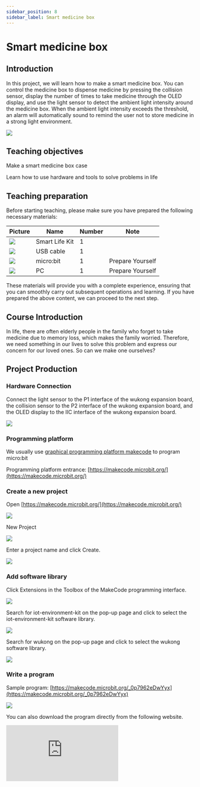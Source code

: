 ```yaml
---
sidebar_position: 8
sidebar_label: Smart medicine box
---
```


# Smart medicine box

## Introduction

In this project, we will learn how to make a smart medicine box. You can control the medicine box to dispense medicine by pressing the collision sensor, display the number of times to take medicine through the OLED display, and use the light sensor to detect the ambient light intensity around the medicine box. When the ambient light intensity exceeds the threshold, an alarm will automatically sound to remind the user not to store medicine in a strong light environment.

![](https://wiki-media-ef.oss-cn-hongkong.aliyuncs.com/docs/microbit/wisdom-life/microbit-smart-life-kit/images/case-08-01.png)

## Teaching objectives

Make a smart medicine box case

Learn how to use hardware and tools to solve problems in life

## Teaching preparation

Before starting teaching, please make sure you have prepared the following necessary materials:

| **Picture** | **Name** | **Number** | **Note** |
| --- | --- | --- | --- |
| ![](https://wiki-media-ef.oss-cn-hongkong.aliyuncs.com/docs/microbit/wisdom-life/microbit-smart-life-kit/images/microbit-smart-life-kit.png) | Smart Life Kit | 1 |  |
| ![](https://wiki-media-ef.oss-cn-hongkong.aliyuncs.com/docs/microbit/interesting-case/cutebot-fun-football-game-kit/cases-libraries/images/USB-data-cable.png) | USB cable | 1 |   |
| ![](https://wiki-media-ef.oss-cn-hongkong.aliyuncs.com/docs/microbit/interesting-case/cutebot-fun-football-game-kit/cases-libraries/images/microbit.png) | micro:bit | 1 | Prepare Yourself |
| ![](https://wiki-media-ef.oss-cn-hongkong.aliyuncs.com/docs/microbit/interesting-case/cutebot-fun-football-game-kit/cases-libraries/images/pc.png) | PC | 1 | Prepare Yourself |

These materials will provide you with a complete experience, ensuring that you can smoothly carry out subsequent operations and learning. If you have prepared the above content, we can proceed to the next step.

## Course Introduction

In life, there are often elderly people in the family who forget to take medicine due to memory loss, which makes the family worried. Therefore, we need something in our lives to solve this problem and express our concern for our loved ones. So can we make one ourselves?

## Project Production

### Hardware Connection

Connect the light sensor to the P1 interface of the wukong expansion board, the collision sensor to the P2 interface of the wukong expansion board, and the OLED display to the IIC interface of the wukong expansion board.

![](https://wiki-media-ef.oss-cn-hongkong.aliyuncs.com/docs/microbit/wisdom-life/microbit-smart-life-kit/images/case-08-02.png)

### Programming platform

We usually use [graphical programming platform makecode](https://makecode.microbit.org/) to program micro:bit

Programming platform entrance: [https://makecode.microbit.org/](https://makecode.microbit.org/)

### Create a new project

Open [https://makecode.microbit.org/](https://makecode.microbit.org/)

![](https://wiki-media-ef.oss-cn-hongkong.aliyuncs.com/docs/microbit/interesting-case/cutebot-fun-football-game-kit/cases-libraries/images/makecode.png)

New Project

![](https://wiki-media-ef.oss-cn-hongkong.aliyuncs.com/docs/microbit/interesting-case/cutebot-fun-football-game-kit/cases-libraries/images/makecode-new-project-01.png)

Enter a project name and click Create.

![](https://wiki-media-ef.oss-cn-hongkong.aliyuncs.com/docs/microbit/interesting-case/cutebot-fun-football-game-kit/cases-libraries/images/makecode-new-project-02.png)

### Add software library

Click Extensions in the Toolbox of the MakeCode programming interface.

![](https://wiki-media-ef.oss-cn-hongkong.aliyuncs.com/docs/microbit/interesting-case/classroom-science-pack/images/classroom-science-pack-add-extensions-02.png)

Search for iot-environment-kit on the pop-up page and click to select the iot-environment-kit software library.


![](https://wiki-media-ef.oss-cn-hongkong.aliyuncs.com/docs/microbit/interesting-case/classroom-science-pack/images/classroom-science-pack-add-extensions-03.png)

Search for wukong on the pop-up page and click to select the wukong software library.

![](https://wiki-media-ef.oss-cn-hongkong.aliyuncs.com/docs/microbit/interesting-case/classroom-science-pack/images/classroom-science-pack-add-extensions-04.png)

### Write a program

Sample program: [https://makecode.microbit.org/_0p7962eDwYyx](https://makecode.microbit.org/_0p7962eDwYyx)

![](https://wiki-media-ef.oss-cn-hongkong.aliyuncs.com/i18n/en/docusaurus-plugin-content-docs/current/microbit/wisdom-life/microbit-smart-life-kit/case-08-03.png)

You can also download the program directly from the following website.

<div
    style={{
        position: 'relative',
        paddingBottom: '60%',
        overflow: 'hidden',
    }}
>
    <iframe
        src="https://makecode.microbit.org/_0p7962eDwYyx"
        frameborder="0"
        sandbox="allow-popups allow-forms allow-scripts allow-same-origin"
        style={{
            position: 'absolute',
            width: '100%',
            height: '100%',
        }}
    />
</div>




### How to download the program to micro:bit?

Use a USB cable to connect PC and micro:bit V2.

![](https://wiki-media-ef.oss-cn-hongkong.aliyuncs.com/docs/microbit/interesting-case/microbit-smart-climate-kit/cases-libraries/images/connect-microbit.gif)

After the connection is successful, a drive named `MICROBIT` will be recognized on the computer.

![](https://wiki-media-ef.oss-cn-hongkong.aliyuncs.com/docs/microbit/interesting-case/microbit-smart-climate-kit/cases-libraries/images/microbit-drive.png)

Click ![](https://wiki-media-ef.oss-cn-hongkong.aliyuncs.com/docs/microbit/interesting-case/microbit-smart-climate-kit/cases-libraries/images/download-01.png) in the lower left corner and select `Connect Device`.

![](https://wiki-media-ef.oss-cn-hongkong.aliyuncs.com/docs/microbit/interesting-case/microbit-smart-climate-kit/cases-libraries/images/download-02.png)

Click![](https://wiki-media-ef.oss-cn-hongkong.aliyuncs.com/docs/microbit/interesting-case/microbit-smart-climate-kit/cases-libraries/images/download-03.png)。

![](https://wiki-media-ef.oss-cn-hongkong.aliyuncs.com/docs/microbit/interesting-case/microbit-smart-climate-kit/cases-libraries/images/download-04.png)

Click![](https://wiki-media-ef.oss-cn-hongkong.aliyuncs.com/docs/microbit/interesting-case/microbit-smart-climate-kit/cases-libraries/images/download-05.png)。

![](https://wiki-media-ef.oss-cn-hongkong.aliyuncs.com/docs/microbit/interesting-case/microbit-smart-climate-kit/cases-libraries/images/download-06.png)

In the pop-up window, select `BBC micro:bit CMSIS-DAP`, and then select Connect. At this point, our micro:bit has been successfully connected.![](https://wiki-media-ef.oss-cn-hongkong.aliyuncs.com/docs/microbit/interesting-case/microbit-smart-climate-kit/cases-libraries/images/download-07.png)

Click Downloader.

![](https://wiki-media-ef.oss-cn-hongkong.aliyuncs.com/docs/microbit/interesting-case/microbit-smart-climate-kit/cases-libraries/images/download-08.png)

### Results

The smart medicine box can be controlled to dispense medicine by pressing the collision sensor, the number of times the medicine is taken is displayed on the OLED display, and the light sensor is used to detect the ambient light intensity around the medicine box. When the ambient light intensity exceeds the threshold, an alarm is automatically issued to remind the user not to store the medicine in a strong light environment.

**For demonstration purposes, materials not included in the set were used in the result display, such as wooden houses, water cups, etc.**

![](https://wiki-media-ef.oss-cn-hongkong.aliyuncs.com/i18n/en/docusaurus-plugin-content-docs/current/microbit/wisdom-life/microbit-smart-life-kit/6.gif)

## Extended knowledge

**Optimization of smart medicine box**

The smart medicine box is a device that helps users better manage drug intake through technical means. It has multiple functions and advantages:

1. **Remind to take medicine**: The smart medicine box can remind users to take medicine on time through sound, light, mobile phone APP push and other methods. This is a very practical function for elderly people with memory loss or busy modern people.

2. **Record medication status**: Some smart medicine boxes can record the user's medication status, including medication time, frequency and dosage, which helps doctors understand the patient's medication compliance and adjust the treatment plan.

3. **Improve medication compliance**: The smart medicine box can help improve patients' medication compliance through regular reminders and records, and reduce poor treatment effects or recurrence of illness caused by forgetting to take medicine.

4. **Remote monitoring**: Smart medicine boxes can usually be connected to the mobile phone APP of family members or caregivers to achieve remote monitoring, so that family members can keep abreast of the patient's medication situation.

5. **Personalized settings**: Users can personalize smart medicine boxes through mobile phone APP according to their own medication needs, including setting different reminder times and medication plans.

6. **Data sharing**: The data of smart medicine boxes can be shared through cloud services, which is convenient for doctors and family members to access and helps to achieve better health management.

7. **Entertainment function**: Some smart medicine boxes also integrate entertainment functions, such as playing music, voice greetings, etc., which increases the interactivity with users and improves the user experience.

8. **Age-friendly design**: Considering the usage habits of the elderly, smart medicine boxes usually have a simple and intuitive operation interface, which is convenient for the elderly to use.

9. **Safety**: Smart medicine boxes can prevent children from accidentally taking medicines through the locking function, which improves the safety of family medication.

10. **Saving medical costs**: By improving medication compliance and treatment effects, smart medicine boxes help reduce repeated medical visits and additional medical costs caused by improper treatment.

These advantages of smart medicine boxes make them a powerful tool for modern health management, especially for patients who need to take medicine for a long time, smart medicine boxes provide a convenient and effective solution. With the continuous advancement of technology, the functions of smart medicine boxes will become more diversified and intelligent in the future.
